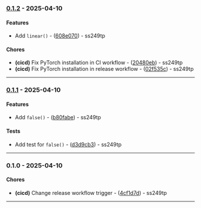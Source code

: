 
### [0.1.2](https://github.com/ss249tp/pylib/compare/v0.1.1..v0.1.2) - 2025-04-10

#### Features

- Add `linear()` - ([608e070](https://github.com/ss249tp/pylib/commit/608e070531851c932f1e66d1ad96fea105820108)) - ss249tp

#### Chores

- **(cicd)** Fix PyTorch installation in CI workflow - ([20480eb](https://github.com/ss249tp/pylib/commit/20480ebebf67c5f22a86882ad6dc1d45245776ad)) - ss249tp
- **(cicd)** Fix PyTorch installation in release workflow - ([02f535c](https://github.com/ss249tp/pylib/commit/02f535c944a6820983662d3054ef7943168c14fc)) - ss249tp

---

### [0.1.1](https://github.com/ss249tp/pylib/compare/v0.1.0..v0.1.1) - 2025-04-10

#### Features

- Add `false()` - ([b80fabe](https://github.com/ss249tp/pylib/commit/b80fabe2647514f37ab67d6ea78121728dd56688)) - ss249tp

#### Tests

- Add test for `false()` - ([d3d9cb3](https://github.com/ss249tp/pylib/commit/d3d9cb3e3a5d1cd1d2e3d0e0eebafdebf845ca4a)) - ss249tp

---

### 0.1.0 - 2025-04-10

#### Chores

- **(cicd)** Change release workflow trigger - ([4cf1d7d](https://github.com/ss249tp/pylib/commit/4cf1d7ddbeeaa66a366da963a294714cf1842bb4)) - ss249tp

---
